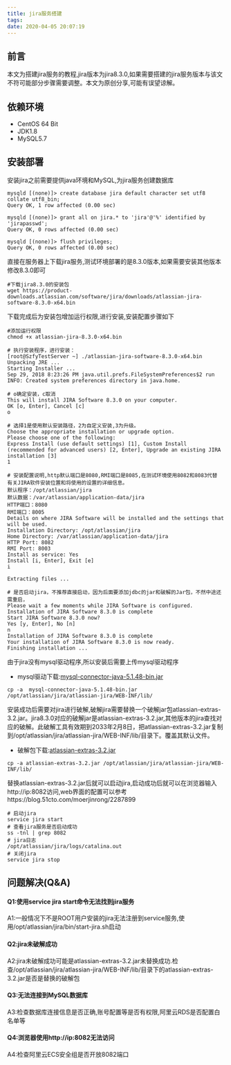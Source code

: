 ```yaml
---
title: jira服务搭建
tags:
date: 2020-04-05 20:07:19
---
```


## 前言
本文为搭建jira服务的教程,jira版本为jira8.3.0,如果需要搭建的jira服务版本与该文不符可能部分步骤需要调整。本文为原创分享,可能有误望谅解。

## 依赖环境
- CentOS 64 Bit
- JDK1.8
- MySQL5.7
<!-- more -->

## 安装部署

安装jira之前需要提供java环境和MySQL,为jira服务创建数据库

```shell
mysqld [(none)]> create database jira default character set utf8 collate utf8_bin;
Query OK, 1 row affected (0.00 sec)

mysqld [(none)]> grant all on jira.* to 'jira'@'%' identified by 'jirapasswd';
Query OK, 0 rows affected (0.00 sec)

mysqld [(none)]> flush privileges;
Query OK, 0 rows affected (0.00 sec)
```

直接在服务器上下载jira服务,测试环境部署的是8.3.0版本,如果需要安装其他版本修改8.3.0即可

```shell
#下载jira8.3.0的安装包
wget https://product-downloads.atlassian.com/software/jira/downloads/atlassian-jira-software-8.3.0-x64.bin
```

下载完成后为安装包增加运行权限,进行安装,安装配置步骤如下

```shell
#添加运行权限
chmod +x atlassian-jira-8.3.0-x64.bin

# 执行安装程序，进行安装：
[root@SzfyTestServer ~] ./atlassian-jira-software-8.3.0-x64.bin
Unpacking JRE ...
Starting Installer ...
Sep 29, 2018 8:23:26 PM java.util.prefs.FileSystemPreferences$2 run
INFO: Created system preferences directory in java.home.

# o确定安装，c取消
This will install JIRA Software 8.3.0 on your computer.
OK [o, Enter], Cancel [c]
o

# 选择1是使用默认安装路径，2为自定义安装,3为升级。
Choose the appropriate installation or upgrade option.
Please choose one of the following:
Express Install (use default settings) [1], Custom Install (recommended for advanced users) [2, Enter], Upgrade an existing JIRA installation [3]
1       

# 安装配置说明,http默认端口是8080,RMI端口是8085,在测试环境使用8082和8083代替
有关JIRA软件安装位置和将使用的设置的详细信息。
默认程序：/opt/atlassian/jira
默认数据：/var/atlassian/application-data/jira
HTTP端口：8080
RMI端口：8005
Details on where JIRA Software will be installed and the settings that will be used.
Installation Directory: /opt/atlassian/jira
Home Directory: /var/atlassian/application-data/jira
HTTP Port: 8082
RMI Port: 8003
Install as service: Yes
Install [i, Enter], Exit [e]
i

Extracting files ...

# 是否启动jira，不推荐直接启动，因为后面要添加jdbc的jar和破解的Jar包，不然中途还需重启，
Please wait a few moments while JIRA Software is configured.
Installation of JIRA Software 8.3.0 is complete
Start JIRA Software 8.3.0 now?
Yes [y, Enter], No [n]
n
Installation of JIRA Software 8.3.0 is complete
Your installation of JIRA Software 8.3.0 is now ready.
Finishing installation ...
```

由于jira没有mysql驱动程序,所以安装后需要上传mysql驱动程序
- mysql驱动下载:<a href="/files/jira/mysql-connector-java-5.1.48-bin.jar" target="_blank">mysql-connector-java-5.1.48-bin.jar</a>

```shell
cp -a  mysql-connector-java-5.1.48-bin.jar /opt/atlassian/jira/atlassian-jira/WEB-INF/lib/
```

安装成功后需要对jira进行破解,破解jira需要替换一个破解jar包atlassian-extras-3.2.jar。jira8.3.0对应的破解jar是atlassian-extras-3.2.jar,其他版本的jira查找对应的破解。此破解工具有效期到2033年2月8日，把atlassian-extras-3.2.jar复制到/opt/atlassian/jira/atlassian-jira/WEB-INF/lib/目录下。覆盖其默认文件。
- 破解包下载:<a href="/files/jira/atlassian-extras-3.2.jar" target="_blank">atlassian-extras-3.2.jar</a>

```shell
cp -a atlassian-extras-3.2.jar /opt/atlassian/jira/atlassian-jira/WEB-INF/lib/
```

替换atlassian-extras-3.2.jar后就可以启动jira,启动成功后就可以在浏览器输入http://ip:8082访问,web界面的配置可以参考https://blog.51cto.com/moerjinrong/2287899

```shell
# 启动jira
service jira start
# 查看jira服务是否启动成功
ss -tnl | grep 8082
# jira日志
/opt/atlassian/jira/logs/catalina.out
# 关闭jira
service jira stop
```

## 问题解决(Q&A)

#### Q1:使用service jira start命令无法找到jira服务
 A1:一般情况下不是ROOT用户安装的jira无法注册到service服务,使用/opt/atlassian/jira/bin/start-jira.sh启动

#### Q2:jira未破解成功
A2:jira未破解成功可能是atlassian-extras-3.2.jar未替换成功.检查/opt/atlassian/jira/atlassian-jira/WEB-INF/lib/目录下的atlassian-extras-3.2.jar是否是替换的破解包

#### Q3:无法连接到MySQL数据库
A3:检查数据库连接信息是否正确,账号配置等是否有权限,阿里云RDS是否配置白名单等

#### Q4:浏览器使用http://ip:8082无法访问
A4:检查阿里云ECS安全组是否开放8082端口
